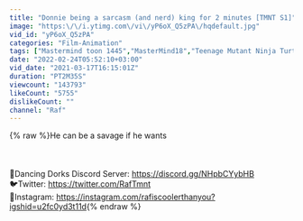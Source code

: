 ```yaml
---
title: "Donnie being a sarcasm (and nerd) king for 2 minutes [TMNT S1]"
image: "https:\/\/i.ytimg.com\/vi\/yP6oX_Q5zPA\/hqdefault.jpg"
vid_id: "yP6oX_Q5zPA"
categories: "Film-Animation"
tags: ["Mastermind toon 1445","MasterMind18","Teenage Mutant Ninja Turtles"]
date: "2022-02-24T05:52:10+03:00"
vid_date: "2021-03-17T16:15:01Z"
duration: "PT2M35S"
viewcount: "143793"
likeCount: "5755"
dislikeCount: ""
channel: "Raf"
---
```

{% raw %}He can be a savage if he wants<br /><br /><br /><br />👾Dancing Dorks Discord Server: <a rel="nofollow" target="blank" href="https://discord.gg/NHpbCYybHB">https://discord.gg/NHpbCYybHB</a><br />🐦Twitter: <a rel="nofollow" target="blank" href="https://twitter.com/RafTmnt">https://twitter.com/RafTmnt</a><br />📸Instagram: <a rel="nofollow" target="blank" href="https://instagram.com/rafiscoolerthanyou?igshid=u2fc0yd3t11d">https://instagram.com/rafiscoolerthanyou?igshid=u2fc0yd3t11d</a>{% endraw %}
